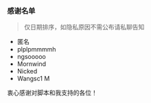 ### 感谢名单

> 仅日期排序，如隐私原因不需公布请私聊告知

- 匿名
- plplpmmmmh
- ngsooooo
- Mornwind
- Nicked
- Wangsc1 M

衷心感谢对脚本和我支持的各位！
